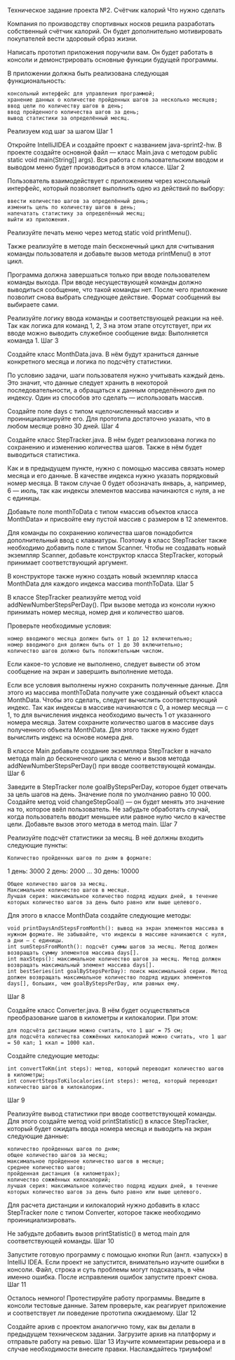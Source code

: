 Техническое задание проекта №2. Счётчик калорий
Что нужно сделать

Компания по производству спортивных носков решила разработать собственный счётчик калорий. Он будет дополнительно мотивировать покупателей вести здоровый образ жизни.

Написать прототип приложения поручили вам. Он будет работать в консоли и демонстрировать основные функции будущей программы.

В приложении должна быть реализована следующая функциональность:

    консольный интерфейс для управления программой;
    хранение данных о количестве пройденных шагов за несколько месяцев;
    ввод цели по количеству шагов в день;
    ввод пройденного количества шагов за день;
    вывод статистики за определённый месяц.

Реализуем код шаг за шагом
Шаг 1

Откройте IntelliJIDEA и создайте проект с названием java-sprint2-hw. В проекте создайте основной файл — класс Main.java с методом public static void main(String[] args). Вся работа с пользовательским вводом и выводом меню будет производиться в этом классе.
Шаг 2

Пользователь взаимодействует с приложением через консольный интерфейс, который позволяет выполнить одно из действий по выбору:

    ввести количество шагов за определённый день;
    изменить цель по количеству шагов в день;
    напечатать статистику за определённый месяц;
    выйти из приложения.

Реализуйте печать меню через метод static void printMenu().

Также реализуйте в методе main бесконечный цикл для считывания команды пользователя и добавьте вызов метода printMenu() в этот цикл.

Программа должна завершаться только при вводе пользователем команды выхода. При вводе несуществующей команды должно выводиться сообщение, что такой команды нет. После чего приложение позволит снова выбрать следующее действие. Формат сообщений вы выбираете сами.

Реализуйте логику ввода команды и соответствующей реакции на неё. Так как логика для команд 1, 2, 3 на этом этапе отсутствует, при их вводе можно выводить служебное сообщение вида: Выполняется команда 1.
Шаг 3

Создайте класс MonthData.java. В нём будут храниться данные конкретного месяца и логика по подсчёту статистики.

По условию задачи, шаги пользователя нужно учитывать каждый день. Это значит, что данные следует хранить в некоторой последовательности, а обращаться к данным определённого дня по индексу. Один из способов это сделать — использовать массив.

Создайте поле days с типом «целочисленный массив» и проинициализируйте его. Для прототипа достаточно указать, что в любом месяце ровно 30 дней.
Шаг 4

Создайте класс StepTracker.java. В нём будет реализована логика по сохранению и изменению количества шагов. Также в нём будет выводиться статистика.

Как и в предыдущем пункте, нужно с помощью массива связать номер месяца и его данные. В качестве индекса нужно указать порядковый номер месяца. В таком случае 0 будет обозначать январь, а, например, 6 — июль, так как индексы элементов массива начинаются с нуля, а не с единицы.

Добавьте поле monthToData c типом «массив объектов класса MonthData» и присвойте ему пустой массив с размером в 12 элементов.

Для команды по сохранению количества шагов понадобится дополнительный ввод с клавиатуры. Поэтому в класс StepTracker также необходимо добавить поле с типом Scanner. Чтобы не создавать новый экземпляр Scanner, добавьте конструктор класса StepTracker, который принимает соответствующий аргумент.

В конструкторе также нужно создать новый экземпляр класса MonthData для каждого индекса массива monthToData.
Шаг 5

В классе StepTracker реализуйте метод void addNewNumberStepsPerDay(). При вызове метода из консоли нужно принимать номер месяца, номер дня и количество шагов.

Проверьте необходимые условия:

    номер вводимого месяца должен быть от 1 до 12 включительно;
    номер вводимого дня должен быть от 1 до 30 включительно;
    количество шагов должно быть положительным числом.

Если какое-то условие не выполнено, следует вывести об этом сообщение на экран и завершить выполнение метода.

Если все условия выполнены нужно сохранить полученные данные. Для этого из массива monthToData получите уже созданный объект класса MonthData. Чтобы это сделать, следует вычислить соответствующий индекс. Так как индексы в массиве начинаются с 0, а номер месяца — с 1, то для вычисления индекса необходимо вычесть 1 от указанного номера месяца. Затем сохраните количество шагов в массиве days полученного объекта MonthData. Для этого также нужно будет вычислить индекс на основе номера дня.

В классе Main добавьте создание экземпляра StepTracker в начало метода main до бесконечного цикла с меню и вызов метода addNewNumberStepsPerDay() при вводе соответствующей команды.
Шаг 6

Заведите в StepTracker поле goalByStepsPerDay, которое будет отвечать за цель шагов на день. Значение поля по умолчанию равно 10 000. Создайте метод void changeStepGoal() — он будет менять это значение на то, которое ввёл пользователь. Не забудьте обработать случай, когда пользователь вводит меньшее или равное нулю число в качестве цели. Добавьте вызов этого метода в метод main.
Шаг 7

Реализуйте подсчёт статистики за месяц. В неё должны входить следующие пункты:

    Количество пройденных шагов по дням в формате:

1 день: 3000 
2 день: 2000
...
30 день: 10000

    Общее количество шагов за месяц.
    Максимальное количество шагов в месяце.
    Лучшая серия: максимальное количество подряд идущих дней, в течение которых количество шагов за день было равно или выше целевого.

Для этого в классе MonthData создайте следующие методы:

    void printDaysAndStepsFromMonth(): вывод на экран элементов массива в нужном формате. Не забывайте, что индексы в массиве начинаются с нуля, а дни — с единицы.
    int sumStepsFromMonth(): подсчёт суммы шагов за месяц. Метод должен возвращать сумму элементов массива days[].
    int maxSteps(): максимальное количество шагов за месяц. Метод должен возвращать максимальный элемент массива days[].
    int bestSeries(int goalByStepsPerDay): поиск максимальной серии. Метод должен возвращать максимальное количество подряд идущих элементов days[], больших, чем goalByStepsPerDay, или равных ему.

Шаг 8

Создайте класс Converter.java. В нём будет осуществляться преобразование шагов в километры и килокалории. При этом:

    для подсчёта дистанции можно считать, что 1 шаг = 75 см;
    для подсчёта количества сожжённых килокалорий можно считать, что 1 шаг = 50 кал; 1 ккал = 1000 кал.

Создайте следующие методы:

    int convertToKm(int steps): метод, который переводит количество шагов в километры;
    int convertStepsToKilocalories(int steps): метод, который переводит количество шагов в килокалории.

Шаг 9

Реализуйте вывод статистики при вводе соответствующей команды. Для этого создайте метод void printStatistic() в классе StepTracker, который будет ожидать ввода номера месяца и выводить на экран следующие данные:

    количество пройденных шагов по дням;
    общее количество шагов за месяц;
    максимальное пройденное количество шагов в месяце;
    среднее количество шагов;
    пройденная дистанция (в километрах);
    количество сожжённых килокалорий;
    лучшая серия: максимальное количество подряд идущих дней, в течение которых количество шагов за день было равно или выше целевого.

Для расчета дистанции и килокалорий нужно добавить в класс StepTracker поле с типом Converter, которое также необходимо проинициализировать.

Не забудьте добавить вызов printStatistic() в метод main для соответствующей команды.
Шаг 10

Запустите готовую программу с помощью кнопки Run (англ. «запуск») в IntelliJ IDEA. Если проект не запустится, внимательно изучите ошибки в консоли. Файл, строка и суть проблемы могут подсказать, в чём именно ошибка. После исправления ошибок запустите проект снова.
Шаг 11

Осталось немного! Протестируйте работу программы. Введите в консоли тестовые данные. Затем проверьте, как реагирует приложение и соответствует ли поведение прототипа ожидаемому.
Шаг 12

Создайте архив с проектом аналогично тому, как вы делали в предыдущем техническом задании. Загрузите архив на платформу и отправьте работу на ревью.
Шаг 13
Изучите комментарии ревьюера и в случае необходимости внесите правки. Наслаждайтесь триумфом!
